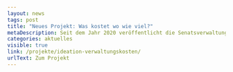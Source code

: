 ```yaml
---
layout: news
tags: post
title: "Neues Projekt: Was kostet wo wie viel?"
metaDescription: Seit dem Jahr 2020 veröffentlicht die Senatsverwaltung für Finanzen jährlich eine PDF-Broschüre zu den Verwaltungskosten, aufgeschlüsselt nach Bezirken und Fachbereichen. In einem gemeinsamen Ideation Prozess mit dem Projektteam der SenFin haben wir für die Vermittlung der Daten ein neues Konzept erarbeitet - eine Storytelling-Anwendung. Den Prozess und das Ergebnis zeigen wir hier.
categories: aktuelles
visible: true
link: /projekte/ideation-verwaltungskosten/
urlText: Zum Projekt
---
```

